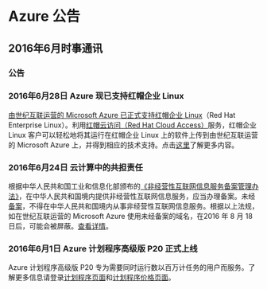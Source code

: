 <properties
	pageTitle="历史公告 2016年6月 | Azure"
    description="历史公告 2016年6月"
    services=""
    documentationCenter=""
    authors=""
    manager=""
    editor=""
    tags=""/>

<tags ms.service="what-is-new_archives" ms.date="" wacn.date="" wacn.lang="cn"/>

# Azure 公告
## 2016年6月时事通讯

### 公告
### 2016年6月28日 Azure 现已支持红帽企业 Linux 
[由世纪互联运营的 Microsoft Azure 已正式支持红帽企业 Linux](/community/news/2016/06/28/RedHatEnterpriseLinuxIsSupportedByAzureInChina/)（Red Hat Enterprise Linux）。利用[红帽云访问（Red Hat Cloud Access）](https://www.redhat.com/zh/technologies/cloud-computing/cloud-access)服务，红帽企业 Linux 客户可以轻松地将其运行在红帽企业 Linux 上的软件上传到由世纪互联运营的 Microsoft Azure 上，并得到相应的技术支持。点击[这里](/documentation/articles/virtual-machines-linux-redhat-create-upload-vhd/)了解更多内容。 

### 2016年6月24日 云计算中的共担责任  
根据中华人民共和国工业和信息化部颁布的[《非经营性互联网信息服务备案管理办法》](http://www.miitbeian.gov.cn/state/outPortal/queryMutualityDownloadInfo.action?id=11)，在中华人民共和国境内提供非经营性互联网信息服务，应当办理备案。未经[备案](/icp/)，不得在中华人民共和国境内从事非经营性互联网信息服务。根据以上法规，如在世纪互联运营的 Microsoft Azure 使用未经备案的域名，在2016 年 8 月 18 日后，可能会被屏蔽。[查看详情](/support/announcement/Domain-names/)。 


### 2016年6月1日 Azure 计划程序高级版 P20 正式上线 
Azure 计划程序高级版 P20 专为需要同时运行数以百万计任务的用户而服务。了解更多信息请登录[计划程序页面](/home/features/scheduler/#features/)和[计划程序价格页面](/pricing/details/scheduler/)。 

